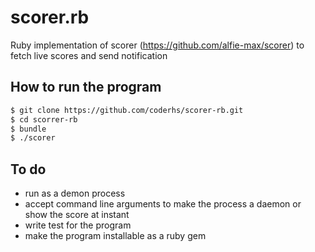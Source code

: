 # scorer.rb

Ruby implementation of scorer (https://github.com/alfie-max/scorer) to fetch live scores and send notification

## How to run the program

```sh
$ git clone https://github.com/coderhs/scorer-rb.git
$ cd scorrer-rb
$ bundle
$ ./scorer
```


## To do

* run as a demon process
* accept command line arguments to make the process a daemon or show the score at instant
* write test for the program
* make the program installable as a ruby gem